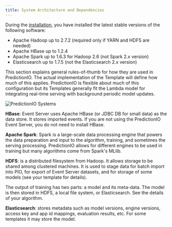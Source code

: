 ```yaml
---
title: System Architecture and Dependencies
---
```


During the [installation](/install), you have installed the latest stable versions of the following software:

* Apache Hadoop up to 2.7.2 (required only if YARN and HDFS are needed)
* Apache HBase up to 1.2.4
* Apache Spark up to 1.6.3 for Hadoop 2.6 (not Spark 2.x version)
* Elasticsearch up to 1.7.5 (not the Elasticsearch 2.x version)

This section explains general rules-of-thumb for how they are used in PredictionIO. The actual implementation of the Template will define how much of this applies. PredictionIO is flexible about much of this configuration but its Templates generally fit the Lambda model for integrating real-time serving with background periodic model updates. 

![PredictionIO Systems](/images/pio-architecture.svg)

**HBase**: Event Server uses Apache HBase (or JDBC DB for small data) as the data store. It stores imported
events. If you are not using the PredictionIO Event Server, you do not need to
install HBase.

**Apache Spark**: Spark is a large-scale data processing engine that powers the data preparation and input to the algorithm, training, and sometimes the serving processing. PredictionIO allows for different engines to be used in training but many algorithms come from Spark's MLlib. 

**HDFS**: is a distributed filesystem from Hadoop. It allows storage to be shared among clustered machines. It is used to stage data for batch import into PIO, for export of Event Server datasets, and for storage of some models (see your template for details).


The output of training has two parts: a model and its meta-data. The
model is then stored in HDFS, a local file system, or Elasticsearch. See the details of your algorithm.

**Elasticsearch**: stores metadata such as model versions, engine versions, access key and app id mappings, evaluation results, etc. For some templates it may store the model.
